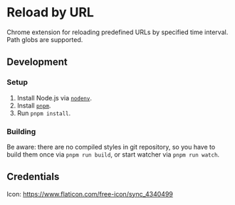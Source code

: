 # Reload by URL

Chrome extension for reloading predefined URLs by specified time interval.
Path globs are supported.

## Development

### Setup

1.  Install Node.js via [`nodenv`](https://github.com/nodenv/nodenv).
2.  Install [`pnpm`](https://pnpm.io/).
3.  Run `pnpm install`.

### Building

Be aware: there are no compiled styles in git repository,
so you have to build them once via `pnpm run build`,
or start watcher via `pnpm run watch`.

## Credentials

Icon: https://www.flaticon.com/free-icon/sync_4340499
